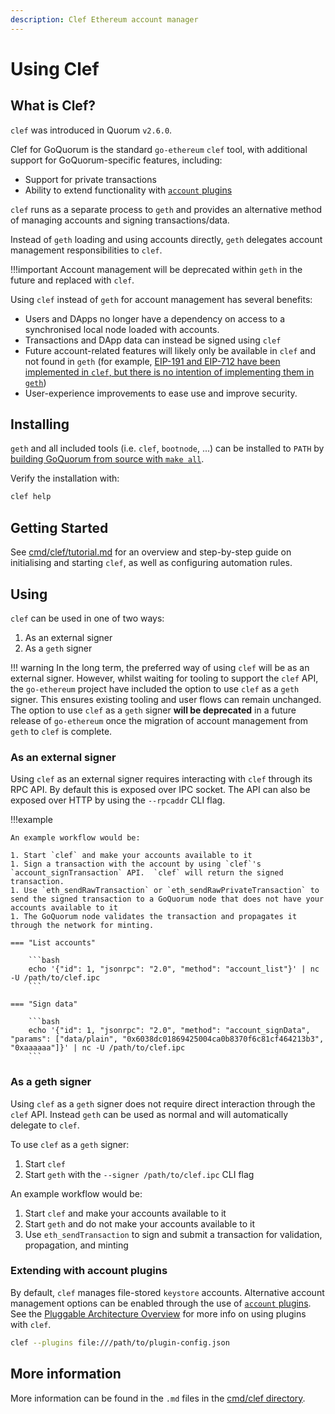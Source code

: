 ```yaml
---
description: Clef Ethereum account manager
---
```


# Using Clef

## What is Clef?

`clef` was introduced in Quorum `v2.6.0`.

Clef for GoQuorum is the standard `go-ethereum` `clef` tool, with additional support for GoQuorum-specific
features, including:

* Support for private transactions
* Ability to extend functionality with [`account` plugins](AccountPlugins.md)

`clef` runs as a separate process to `geth` and provides an alternative method of managing accounts
and signing transactions/data.

Instead of `geth` loading and using accounts directly, `geth` delegates account management
responsibilities to `clef`.

!!!important
    Account management will be deprecated within `geth` in the future and replaced with `clef`.

Using `clef` instead of `geth` for account management has several benefits:

* Users and DApps no longer have a dependency on access to a synchronised local node loaded with accounts.
* Transactions and DApp data can instead be signed using `clef`
* Future account-related features will likely only be available in `clef` and not found in `geth`
    (for example, [EIP-191 and EIP-712 have been implemented in `clef`, but there is no intention of implementing them in `geth`](https://github.com/ethereum/go-ethereum/pull/17789/))
* User-experience improvements to ease use and improve security.

## Installing

`geth` and all included tools (i.e. `clef`, `bootnode`, ...) can be installed to `PATH` by
[building GoQuorum from source with `make all`](../GetStarted/Install.md).

Verify the installation with:

```bash
clef help
```

## Getting Started

See [cmd/clef/tutorial.md](https://github.com/ConsenSys/quorum/blob/master/cmd/clef/tutorial.md)
for an overview and step-by-step guide on initialising and starting `clef`, as well as configuring automation rules.

## Using

`clef` can be used in one of two ways:

1. As an external signer
1. As a `geth` signer

!!! warning
    In the long term, the preferred way of using `clef` will be as an external signer. However, whilst
    waiting for tooling to support the `clef` API, the `go-ethereum` project have included the option
    to use `clef` as a `geth` signer. This ensures existing tooling and user flows can remain unchanged.
    The option to use `clef` as a `geth` signer **will be deprecated** in a future release of `go-ethereum`
    once the migration of account management from `geth` to `clef` is complete.

### As an external signer

Using `clef` as an external signer requires interacting with `clef` through its RPC API. By default
this is exposed over IPC socket. The API can also be exposed over HTTP by using the `--rpcaddr` CLI flag.

!!!example

    An example workflow would be:

    1. Start `clef` and make your accounts available to it
    1. Sign a transaction with the account by using `clef`'s `account_signTransaction` API.  `clef` will return the signed transaction.
    1. Use `eth_sendRawTransaction` or `eth_sendRawPrivateTransaction` to send the signed transaction to a GoQuorum node that does not have your accounts available to it
    1. The GoQuorum node validates the transaction and propagates it through the network for minting.

    === "List accounts"

        ```bash
        echo '{"id": 1, "jsonrpc": "2.0", "method": "account_list"}' | nc -U /path/to/clef.ipc
        ```

    === "Sign data"

        ```bash
        echo '{"id": 1, "jsonrpc": "2.0", "method": "account_signData", "params": ["data/plain", "0x6038dc01869425004ca0b8370f6c81cf464213b3", "0xaaaaaa"]}' | nc -U /path/to/clef.ipc
        ```

### As a geth signer

Using `clef` as a `geth` signer does not require direct interaction through the `clef` API. Instead
`geth` can be used as normal and will automatically delegate to `clef`.

To use `clef` as a `geth` signer:

1. Start `clef`
1. Start `geth` with the `--signer /path/to/clef.ipc` CLI flag

An example workflow would be:

1. Start `clef` and make your accounts available to it
1. Start `geth` and do not make your accounts available to it
1. Use `eth_sendTransaction` to sign and submit a transaction for validation, propagation, and minting

### Extending with account plugins

By default, `clef` manages file-stored `keystore` accounts. Alternative account management options
can be enabled through the use of [`account` plugins](AccountPlugins.md). See the
[Pluggable Architecture Overview](../../Concepts/Plugins/Plugins.md) for more info on using plugins with `clef`.

```bash
clef --plugins file:///path/to/plugin-config.json
```

## More information

More information can be found in the `.md` files in the [cmd/clef directory](https://github.com/ConsenSys/quorum/tree/master/cmd/clef).
